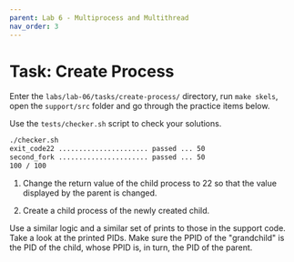 ```yaml
---
parent: Lab 6 - Multiprocess and Multithread
nav_order: 3
---
```


# Task: Create Process

Enter the `labs/lab-06/tasks/create-process/` directory, run `make skels`, open the `support/src` folder and go through the practice items below.

Use the `tests/checker.sh` script to check your solutions.

```bash
./checker.sh
exit_code22 ...................... passed ... 50
second_fork ...................... passed ... 50
100 / 100
```

1. Change the return value of the child process to 22 so that the value displayed by the parent is changed.

1. Create a child process of the newly created child.

Use a similar logic and a similar set of prints to those in the support code.
Take a look at the printed PIDs.
Make sure the PPID of the "grandchild" is the PID of the child, whose PPID is, in turn, the PID of the parent.

